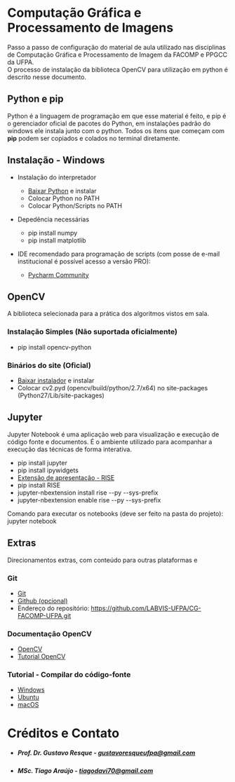 # Computação Gráfica e Processamento de Imagens

Passo a passo de configuração do material de aula utilizado nas disciplinas de Computação Gráfica e Processamento de Imagem da FACOMP e PPGCC da UFPA.  
O processo de instalação da biblioteca OpenCV para utilização em python é descrito nesse documento.

## Python e pip
Python é a linguagem de programação em que esse material é feito, e pip é o gerenciador oficial de pacotes do Python, em instalações padrão do windows ele instala junto com o python. Todos os itens que começam com __pip__ podem ser copiados e colados no terminal diretamente.

## Instalação - Windows

* Instalação do interpretador
    * [Baixar Python](https://www.python.org/downloads/windows/) e instalar
    * Colocar Python no PATH
    * Colocar Python/Scripts no PATH

* Depedência necessárias
    * pip install numpy
    * pip install matplotlib

* IDE recomendado para programação de scripts (com posse de e-mail institucional é possível acesso a versão PRO):
    * [Pycharm Community](https://www.jetbrains.com/pycharm/download/#section=windows)

## OpenCV
A biblioteca selecionada para a prática dos algoritmos vistos em sala.

### Instalação Simples (Não suportada oficialmente)
* pip install opencv-python

### Binários do site (Oficial)
* [Baixar instalador](https://sourceforge.net/projects/opencvlibrary/?source=typ_redirect) e instalar
* Colocar cv2.pyd (opencv/build/python/2.7/x64) no site-packages (Python27/Lib/site-packages)

## Jupyter
Jupyter Notebook é uma aplicação web para visualização e execução de código fonte e documentos. É o ambiente utilizado para acompanhar a execução das técnicas de forma interativa.

* pip install jupyter
* pip install ipywidgets
* [Extensão de apresentação - RISE](https://github.com/damianavila/RISE)
* pip install RISE
* jupyter-nbextension install rise --py --sys-prefix
* jupyter-nbextension enable rise --py --sys-prefix

Comando para executar os notebooks (deve ser feito na pasta do projeto): jupyter notebook

## Extras
Direcionamentos extras, com conteúdo para outras plataformas e  

### Git
* [Git](https://git-scm.com/)
* [Github (opcional)](https://desktop.github.com/)
* Endereço do repositório: https://github.com/LABVIS-UFPA/CG-FACOMP-UFPA.git

### Documentação OpenCV
* [OpenCV](https://docs.opencv.org/3.4.1/)
* [Tutorial OpenCV](https://docs.opencv.org/3.4.1/d6/d00/tutorial_py_root.html)

### Tutorial - Compilar do código-fonte
* [Windows](https://docs.opencv.org/3.0-beta/doc/py_tutorials/py_setup/py_setup_in_windows/py_setup_in_windows.html)
* [Ubuntu](https://www.pyimagesearch.com/2016/10/24/ubuntu-16-04-how-to-install-opencv/)
* [macOS](https://www.pyimagesearch.com/2015/06/29/install-opencv-3-0-and-python-3-4-on-osx/)

# Créditos e Contato
* ##### Prof. Dr. Gustavo Resque - gustavoresqueufpa@gmail.com
* ##### MSc. Tiago Araújo  - tiagodavi70@gmail.com
